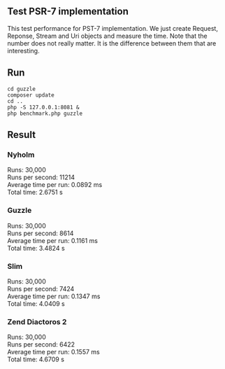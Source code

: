 ## Test PSR-7 implementation

This test performance for PST-7 implementation. We just create Request, Reponse, Stream and Uri objects 
and measure the time.
Note that the number does not really matter. It is the difference between them that are interesting.
 

## Run
```
cd guzzle
composer update
cd ..
php -S 127.0.0.1:8081 &
php benchmark.php guzzle
```

## Result

### Nyholm

Runs: 30,000<br>
Runs per second: 11214<br>
Average time per run: 0.0892 ms<br>
Total time: 2.6751 s

### Guzzle

Runs: 30,000<br>
Runs per second: 8614<br>
Average time per run: 0.1161 ms<br>
Total time: 3.4824 s

### Slim

Runs: 30,000<br>
Runs per second: 7424<br>
Average time per run: 0.1347 ms<br>
Total time: 4.0409 s

### Zend Diactoros 2

Runs: 30,000<br>
Runs per second: 6422<br>
Average time per run: 0.1557 ms<br>
Total time: 4.6709 s


